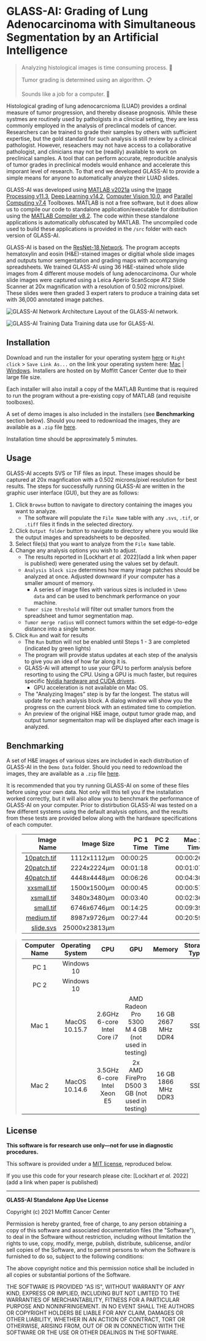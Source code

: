 # GLASS-AI: Grading of Lung Adenocarcinoma with Simultaneous Segmentation by an Artificial Intelligence

>Analyzing histological images is time consuming process. 🐌
>
>Tumor grading is determined using an algorithm. 📋
>
>Sounds like a job for a computer. 🤖

Histological grading of lung adenocarcnioma (LUAD) provides a ordinal measure of tumor progression, and thereby disease prognosis. While these systmes are routinely used by patholgists in a clincical setting, they are less commonly employed in the analysis of preclincal models of cancer. Researchers can be trained to grade their samples by others with sufficient expertise, but the gold standard for such analysis is still review by a clinical pathologist. However, reseachers may not have access to a collaborative pathologist, and clinicians may not be (readily) available to work on preclinical samples. A tool that can perform accurate, reproducible analysis of tumor grades in preclinical models would enhance and accelerate this imporant level of research. To that end we developed GLASS-AI to provide a simple means for anyone to automatically analyze their LUAD slides.

GLASS-AI was developed using [MATLAB v2021a](https://www.mathworks.com/products/matlab.html) using the [Image Processing v11.3](https://www.mathworks.com/products/image.html), [Deep Learning v14.2](https://www.mathworks.com/products/deep-learning.html), [Computer Vision 10.0](https://www.mathworks.com/products/computer-vision.html), and [Parallel Computing v7.4](https://www.mathworks.com/products/parallel-computing.html) Toolboxes. MATLAB is not a free software, but it does allow us to compile our code to standalone application/executable for distribution using the [MATLAB Compiler v8.2](https://www.mathworks.com/products/compiler.html). The code within these standalone applications is automatically obfuscated by MATLAB. The uncompiled code used to build these applications is provided in the `/src` folder with each version of GLASS-AI.

GLASS-AI is based on the [ResNet-18 Network](https://www.mathworks.com/matlabcentral/fileexchange/68261-deep-learning-toolbox-model-for-resnet-18-network). The program accepts hematoxylin and eosin (H&E)-stained images or digitial whole slide images and outputs tumor semgentation and grading maps with accompanying spreadsheets. We trained GLASS-AI using 36 H&E-stained whole slide images from 4 different mouse models of lung adenocarcinoma. Our whole slide images were captured using a Leica Aperio ScanScope AT2 Slide Scanner at 20x magnification with a resolution of 0.502 microns/pixel. These slides were then graded 3 expert raters to produce a training data set with 36,000 annotated image patches. 

![GLASS-AI Network Architecture](https://user-images.githubusercontent.com/43050409/141231551-a65dc8c0-5cd9-4cdc-8488-9b95a634e948.png)
Layout of the GLASS-AI network.

![GLASS-AI Training Data](https://user-images.githubusercontent.com/43050409/141231991-ebf9389e-086c-4fef-86d9-dfec65c08b4a.png)
Training data use for GLASS-AI.

## Installation
Download and run the installer for your operating system [here](http://timex.moffitt.org/GLASS-AI/) or `Right click` > `Save Link As...` on the link your operating system here: [Mac](http://timex.moffitt.org/GLASS-AI/Installers/GLASS-AI_installer_Mac.app.zip)  |  [Windows](http://timex.moffitt.org/GLASS-AI/Installers/GLASS_AI_Installer_Win.zip). Installers are hosted on by Moffitt Cancer Center due to their large file size. 

Each installer will also install a copy of the MATLAB Runtime that is required to run the program without a pre-existing copy of MATLAB (and requisite toolboxes). 

A set of demo images is also included in the installers (see **Benchmarking** section below). Should you need to redownload the images, they are available as a `.zip` file [here](http://timex.moffitt.org/GLASS-AI/Resources/Demo_images/GLASS-AI_DemoImages.zip).

Installation time should be approximately 5 minutes.

## Usage
GLASS-AI accepts SVS or TIF files as input. These images should be captured at 20x magnfication with a 0.502 microns/pixel resolution for best results.
The steps for successfully running GLASS-AI are written in the graphic user interface (GUI), but they are as follows:
1. Click `Browse` button to navigate to directory containing the images you want to analyze.
   - The software will populate the `File Name` table with any `.svs`, `.tif`, or `.tiff` files it finds in the selected directory.
2. Click `Output folder` button to navigate to directory where you would like the output images and spreadsheets to be deposited.
3. Select file(s) that you want to analyze from the `File Name` table.
4. Change any analysis options you wish to adjust.
   - The results reported in [Lockhart *et al.* 2022](add a link when paper is published) were generated using the values set by default.
   - `Analysis block size` determines how many image patches should be analyzed at once. Adjusted downward if your computer has a smaller amount of memory.
      - A series of image files with various sizes is included in `\Demo data` and can be used to benchmark performance on your machine.
   - `Tumor size threshold` will filter out smaller tumors from the spreadsheet and tumor segmentation map.
   - `Tumor merge radius` will connect tumors within the set edge-to-edge distance into a single tumor.
6.  Click `Run` and wait for results
    - The `Run` button will not be enabled until Steps 1 - 3 are completed (indicated by green lights)
    - The program will provide status updates at each step of the analysis to give you an idea of how far along it is.
    - GLASS-Ai will attempt to use your GPU to perform analysis before resorting to using the CPU. Using a GPU is much faster, but requires specific [Nvidia hardware and CUDA drivers](https://www.mathworks.com/help/parallel-computing/gpu-support-by-release.html).
      - GPU acceleration is not available on Mac OS. 
    - The "Analyzing Images" step is by far the longest. The status will update for each analysis block. A dialog window will show you the progress on the current block with an estimated time to completion.
    - An preview of the original H&E image, output tumor grade map, and output tumor segmentaiton map will be displayed after each image is analyzed.

## Benchmarking
A set of H&E images of various sizes are included in each distribution of GLASS-AI in the `Demo Data` folder. Should you need to redownload the images, they are available as a `.zip` file [here](http://timex.moffitt.org/GLASS-AI/Resources/Demo_images/GLASS-AI_DemoImages.zip).

It is recommended that you try running GLASS-AI on some of these files before using your own data. Not only will this tell you if the installation worked correctly, but it will also allow you to benchmark the performance of GLASS-AI on your computer. Prior to distirbution GLASS-AI was tested on a few different systems using the default analysis options, and the results from these tests are provided below along with the hardware specifications of each computer.

> Image Name | Image Size  | PC 1 Time | PC 2 Time | Mac 1 Time | Mac 2 Time
> ----------:|------------:|----------:|----------:|-----------:|----------:
> [10patch.tif](http://timex.moffitt.org/GLASS-AI/Resources/Demo_images/10patch.tif)| 1112x1112µm | 00:00:25  |           |  00:00:26  |  00:00:32
> [20patch.tif](http://timex.moffitt.org/GLASS-AI/Resources/Demo_images/20patch.tif)| 2224x2224µm | 00:01:18  |           |  00:01:07  |  00:01:20
> [40patch.tif](http://timex.moffitt.org/GLASS-AI/Resources/Demo_images/40patch.tif)| 4448x4448µm | 00:06:26  |           |  00:04:30  |  00:05:25
> [xxsmall.tif](http://timex.moffitt.org/GLASS-AI/Resources/Demo_images/XXSmall.tif)| 1500x1500µm | 00:00:45  |           |  00:00:57  |  00:00:39
> [xsmall.tif](http://timex.moffitt.org/GLASS-AI/Resources/Demo_images/XSmall.tif)| 3480x3480µm | 00:03:40  |           |  00:02:36  |  00:03:15
> [small.tif](http://timex.moffitt.org/GLASS-AI/Resources/Demo_images/Small.tif)| 6746x6746µm | 00:14:25  |           |  00:09:39  |  00:12:05
> [medium.tif](http://timex.moffitt.org/GLASS-AI/Resources/Demo_images/Medium.tif)| 8987x9726µm | 00:27:44  |           |  00:20:59  |  00:25:23
> [slide.svs](http://timex.moffitt.org/GLASS-AI/Resources/Demo_images/whole%20slide.svs)|25000x23813µm|           |           |            | 

> Computer Name | Operating System | CPU                         | GPU                                             | Memory              | Storage Type
> :------------:|:----------------:|:---------------------------:|:-----------------------------------------------:|:-------------------:|:------------:
> PC 1          | Windows 10       | 
> PC 2          | Windows 10       |
> Mac 1         | MacOS 10.15.7    | 2.6GHz 6-core Intel Core i7 | AMD Radeon Pro 5300 M 4 GB (not used in testing)| 16 GB 2667 MHz DDR4 | SSD
> Mac 2         | MacOS 10.14.6    | 3.5GHz 6-core Intel Xeon E5 | 2x AMD FirePro D500 3 GB (not used in testing)  | 16 GB 1866 MHz DDR3 | SSD


## License
**This software is for research use only—not for use in diagnostic procedures.** 

This software is provided under a [MIT license](https://choosealicense.com/licenses/mit/), reproduced below.

If you use this code for your research please cite: [Lockhart *et al.* 2022](add a link when paper is published)

---

**GLASS-AI Standalone App Use License**

Copyright (c) 2021 Moffitt Cancer Center

Permission is hereby granted, free of charge, to any person obtaining a copy
of this software and associated documentation files (the "Software"), to deal
in the Software without restriction, including without limitation the rights
to use, copy, modify, merge, publish, distribute, sublicense, and/or sell
copies of the Software, and to permit persons to whom the Software is
furnished to do so, subject to the following conditions:

The above copyright notice and this permission notice shall be included in all
copies or substantial portions of the Software.

THE SOFTWARE IS PROVIDED "AS IS", WITHOUT WARRANTY OF ANY KIND, EXPRESS OR
IMPLIED, INCLUDING BUT NOT LIMITED TO THE WARRANTIES OF MERCHANTABILITY,
FITNESS FOR A PARTICULAR PURPOSE AND NONINFRINGEMENT. IN NO EVENT SHALL THE
AUTHORS OR COPYRIGHT HOLDERS BE LIABLE FOR ANY CLAIM, DAMAGES OR OTHER
LIABILITY, WHETHER IN AN ACTION OF CONTRACT, TORT OR OTHERWISE, ARISING FROM,
OUT OF OR IN CONNECTION WITH THE SOFTWARE OR THE USE OR OTHER DEALINGS IN THE
SOFTWARE.

